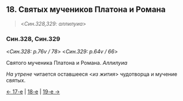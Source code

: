 
## 18. Святых мучеников Платона и Романа   

> <*Син.328,329: аллилуиа*>

### Син.328, Син.329

<*Син.328: p.76v / 78*>
<*Син.329: p.64v / 66*>

Святого мученика Платона и Романа. *Аллилуиа*

*На утрене* читается оставшееся <*из жития*> чудотворца и мучение святых. 

[← 17-е](11_17_SAB.ru.md) | [18-е](README.md#18-й) | [19-е →](11_19_SAB.ru.md)
